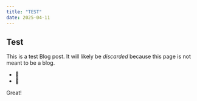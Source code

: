 ```yaml
---
title: "TEST"
date: 2025-04-11
---
```


## Test

This is a test Blog post. It will likely be *discarded* because this page is not meant to be a blog.

- 👾
- 🔩

Great!
